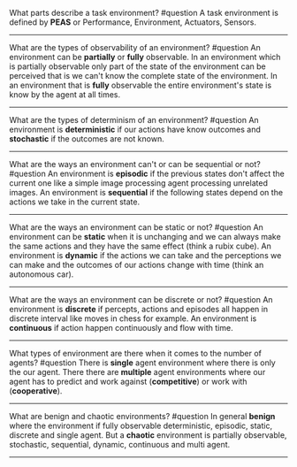 What parts describe a task environment? #question 
	A task environment is defined by **PEAS** or Performance, Environment, Actuators, Sensors.

---
What are the types of observability of an environment? #question 
	An environment can be **partially** or **fully** observable. In an environment which is partially observable only part of the state of the environment can be perceived that is we can't know the complete state of the environment. In an environment that is **fully** observable the entire environment's state is know by the agent at all times.

---
What are the types of determinism of an environment? #question 
	An environment is **deterministic** if our actions have know outcomes and **stochastic** if the outcomes are not known.

---
What are the ways an environment can't or can be sequential or not? #question 
	An environment is **episodic** if the previous states don't affect the current one like a simple image processing agent processing unrelated images. An environment is **sequential** if the following states depend on the actions we take in the current state. 

---
What are the ways an environment can be static or not? #question 
	An environment can be **static** when it is unchanging and we can always make the same actions and they have the same effect (think a rubix cube). An environment is **dynamic** if the actions we can take and the perceptions we can make and the outcomes of our actions change with time (think an autonomous car).

---
What are the ways an environment can be discrete or not? #question 
	An environment is **discrete** if percepts, actions and episodes all happen in discrete interval like moves in chess for example. An environment is **continuous** if action happen continuously and flow with time.

---
What types of environment are there when it comes to the number of agents? #question 
	There is **single** agent environment where there is only the our agent. There there are **multiple** agent environments where our agent has to predict and work against (**competitive**) or work with (**cooperative**).

---
What are benign and chaotic environments? #question 
	In general **benign** where the environment if fully observable deterministic, episodic, static, discrete and single agent. But a **chaotic** environment is partially observable, stochastic, sequential, dynamic, continuous and multi agent.

---
